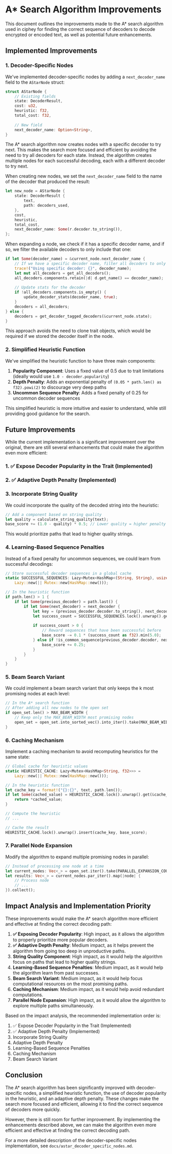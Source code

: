 # A* Search Algorithm Improvements

This document outlines the improvements made to the A* search algorithm used in ciphey for finding the correct sequence of decoders to decode encrypted or encoded text, as well as potential future enhancements.

## Implemented Improvements

### 1. Decoder-Specific Nodes

We've implemented decoder-specific nodes by adding a `next_decoder_name` field to the `AStarNode` struct:

```rust
struct AStarNode {
    // Existing fields
    state: DecoderResult,
    cost: u32,
    heuristic: f32,
    total_cost: f32,
    
    // New field
    next_decoder_name: Option<String>,
}
```

The A* search algorithm now creates nodes with a specific decoder to try next. This makes the search more focused and efficient by avoiding the need to try all decoders for each state. Instead, the algorithm creates multiple nodes for each successful decoding, each with a different decoder to try next.

When creating new nodes, we set the `next_decoder_name` field to the name of the decoder that produced the result:

```rust
let new_node = AStarNode {
    state: DecoderResult {
        text,
        path: decoders_used,
    },
    cost,
    heuristic,
    total_cost,
    next_decoder_name: Some(r.decoder.to_string()),
};
```

When expanding a node, we check if it has a specific decoder name, and if so, we filter the available decoders to only include that one:

```rust
if let Some(decoder_name) = &current_node.next_decoder_name {
    // If we have a specific decoder name, filter all decoders to only include that one
    trace!("Using specific decoder: {}", decoder_name);
    let mut all_decoders = get_all_decoders();
    all_decoders.components.retain(|d| d.get_name() == decoder_name);
    
    // Update stats for the decoder
    if !all_decoders.components.is_empty() {
        update_decoder_stats(decoder_name, true);
    }
    decoders = all_decoders;
} else {
    decoders = get_decoder_tagged_decoders(&current_node.state);
}
```

This approach avoids the need to clone trait objects, which would be required if we stored the decoder itself in the node.

### 2. Simplified Heuristic Function

We've simplified the heuristic function to have three main components:

1. **Popularity Component**: Uses a fixed value of 0.5 due to trait limitations (ideally would use `1.0 - decoder.popularity`)
2. **Depth Penalty**: Adds an exponential penalty of `(0.05 * path.len() as f32).powi(2)` to discourage very deep paths
3. **Uncommon Sequence Penalty**: Adds a fixed penalty of 0.25 for uncommon decoder sequences

This simplified heuristic is more intuitive and easier to understand, while still providing good guidance for the search.

## Future Improvements

While the current implementation is a significant improvement over the original, there are still several enhancements that could make the algorithm even more efficient:

### 1. ✅ Expose Decoder Popularity in the Trait (Implemented)

### 2. ✅ Adaptive Depth Penalty (Implemented)

### 3. Incorporate String Quality

We could incorporate the quality of the decoded string into the heuristic:

```rust
// Add a component based on string quality
let quality = calculate_string_quality(text);
base_score += (1.0 - quality) * 0.5; // Lower quality = higher penalty
```

This would prioritize paths that lead to higher quality strings.

### 4. Learning-Based Sequence Penalties

Instead of a fixed penalty for uncommon sequences, we could learn from successful decodings:

```rust
// Store successful decoder sequences in a global cache
static SUCCESSFUL_SEQUENCES: Lazy<Mutex<HashMap<(String, String), usize>>> = 
    Lazy::new(|| Mutex::new(HashMap::new()));

// In the heuristic function
if path.len() > 1 {
    if let Some(previous_decoder) = path.last() {
        if let Some(next_decoder) = next_decoder {
            let key = (previous_decoder.decoder.to_string(), next_decoder.get_name().to_string());
            let success_count = SUCCESSFUL_SEQUENCES.lock().unwrap().get(&key).copied().unwrap_or(0);
            
            if success_count > 0 {
                // Reward sequences that have been successful before
                base_score -= 0.1 * (success_count as f32).min(5.0);
            } else if !is_common_sequence(previous_decoder.decoder, next_decoder.get_name()) {
                base_score += 0.25;
            }
        }
    }
}
```

### 5. Beam Search Variant

We could implement a beam search variant that only keeps the k most promising nodes at each level:

```rust
// In the A* search function
// After adding all new nodes to the open set
if open_set.len() > MAX_BEAM_WIDTH {
    // Keep only the MAX_BEAM_WIDTH most promising nodes
    open_set = open_set.into_sorted_vec().into_iter().take(MAX_BEAM_WIDTH).collect();
}
```

### 6. Caching Mechanism

Implement a caching mechanism to avoid recomputing heuristics for the same state:

```rust
// Global cache for heuristic values
static HEURISTIC_CACHE: Lazy<Mutex<HashMap<String, f32>>> = 
    Lazy::new(|| Mutex::new(HashMap::new()));

// In the heuristic function
let cache_key = format!("{}:{}", text, path.len());
if let Some(cached_value) = HEURISTIC_CACHE.lock().unwrap().get(&cache_key) {
    return *cached_value;
}

// Compute the heuristic
// ...

// Cache the result
HEURISTIC_CACHE.lock().unwrap().insert(cache_key, base_score);
```

### 7. Parallel Node Expansion

Modify the algorithm to expand multiple promising nodes in parallel:

```rust
// Instead of processing one node at a time
let current_nodes: Vec<_> = open_set.iter().take(PARALLEL_EXPANSION_COUNT).collect();
let results: Vec<_> = current_nodes.par_iter().map(|node| {
    // Process node
    // ...
}).collect();
```

## Impact Analysis and Implementation Priority

These improvements would make the A* search algorithm more efficient and effective at finding the correct decoding path:

1. **✅ Exposing Decoder Popularity**: High impact, as it allows the algorithm to properly prioritize more popular decoders.
2. **✅ Adaptive Depth Penalty**: Medium impact, as it helps prevent the algorithm from going too deep in unproductive paths.
3. **String Quality Component**: High impact, as it would help the algorithm focus on paths that lead to higher quality strings.
4. **Learning-Based Sequence Penalties**: Medium impact, as it would help the algorithm learn from past successes.
5. **Beam Search Variant**: Medium impact, as it would help focus computational resources on the most promising paths.
6. **Caching Mechanism**: Medium impact, as it would help avoid redundant computations.
7. **Parallel Node Expansion**: High impact, as it would allow the algorithm to explore multiple paths simultaneously.

Based on the impact analysis, the recommended implementation order is:

1. ✅ Expose Decoder Popularity in the Trait (Implemented)
2. ✅ Adaptive Depth Penalty (Implemented)
2. Incorporate String Quality
4. Adaptive Depth Penalty
5. Learning-Based Sequence Penalties
6. Caching Mechanism
7. Beam Search Variant

## Conclusion

The A* search algorithm has been significantly improved with decoder-specific nodes, a simplified heuristic function, the use of decoder popularity in the heuristic, and an adaptive depth penalty. These changes make the search more focused and efficient, allowing it to find the correct sequence of decoders more quickly.

However, there is still room for further improvement. By implementing the enhancements described above, we can make the algorithm even more efficient and effective at finding the correct decoding path.

For a more detailed description of the decoder-specific nodes implementation, see `docs/astar_decoder_specific_nodes.md`.